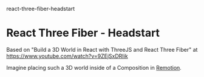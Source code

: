 react-three-fiber-headstart
# React Three Fiber - Headstart

Based on "Build a 3D World in React with ThreeJS and React Three Fiber" at https://www.youtube.com/watch?v=9ZEjSxDRIik

Imagine placing such a 3D world inside of a Composition in [Remotion](https://github.com/vanHeemstraSystems/remotion-headstart).
